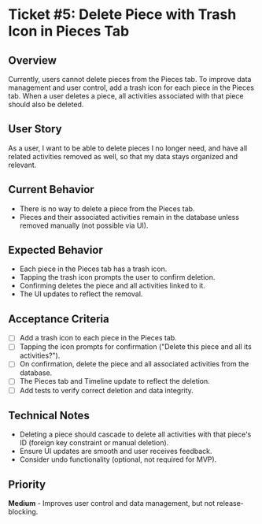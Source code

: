 # Ticket #5: Delete Piece with Trash Icon in Pieces Tab

## Overview
Currently, users cannot delete pieces from the Pieces tab. To improve data management and user control, add a trash icon for each piece in the Pieces tab. When a user deletes a piece, all activities associated with that piece should also be deleted.

## User Story
As a user, I want to be able to delete pieces I no longer need, and have all related activities removed as well, so that my data stays organized and relevant.

## Current Behavior
- There is no way to delete a piece from the Pieces tab.
- Pieces and their associated activities remain in the database unless removed manually (not possible via UI).

## Expected Behavior
- Each piece in the Pieces tab has a trash icon.
- Tapping the trash icon prompts the user to confirm deletion.
- Confirming deletes the piece and all activities linked to it.
- The UI updates to reflect the removal.

## Acceptance Criteria
- [ ] Add a trash icon to each piece in the Pieces tab.
- [ ] Tapping the icon prompts for confirmation ("Delete this piece and all its activities?").
- [ ] On confirmation, delete the piece and all associated activities from the database.
- [ ] The Pieces tab and Timeline update to reflect the deletion.
- [ ] Add tests to verify correct deletion and data integrity.

## Technical Notes
- Deleting a piece should cascade to delete all activities with that piece's ID (foreign key constraint or manual deletion).
- Ensure UI updates are smooth and user receives feedback.
- Consider undo functionality (optional, not required for MVP).

## Priority
**Medium** - Improves user control and data management, but not release-blocking. 